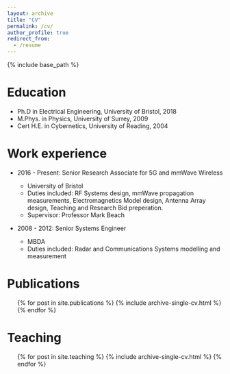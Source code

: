 ```yaml
---
layout: archive
title: "CV"
permalink: /cv/
author_profile: true
redirect_from:
  - /resume
---
```


{% include base_path %}

Education
======
* Ph.D in Electrical Engineering, University of Bristol, 2018
* M.Phys. in Physics, University of Surrey, 2009
* Cert H.E. in Cybernetics, University of Reading, 2004

Work experience
======
* 2016 - Present: Senior Research Associate for 5G and mmWave Wireless
  * University of Bristol
  * Duties included: RF Systems design, mmWave propagation measurements, Electromagnetics Model design, Antenna Array design, Teaching and Research Bid preperation.
  * Supervisor: Professor Mark Beach

* 2008 - 2012: Senior Systems Engineer
  * MBDA
  * Duties included: Radar and Communications Systems modelling and measurement


Publications
======
  <ul>{% for post in site.publications %}
    {% include archive-single-cv.html %}
  {% endfor %}</ul>


Teaching
======
  <ul>{% for post in site.teaching %}
    {% include archive-single-cv.html %}
  {% endfor %}</ul>
